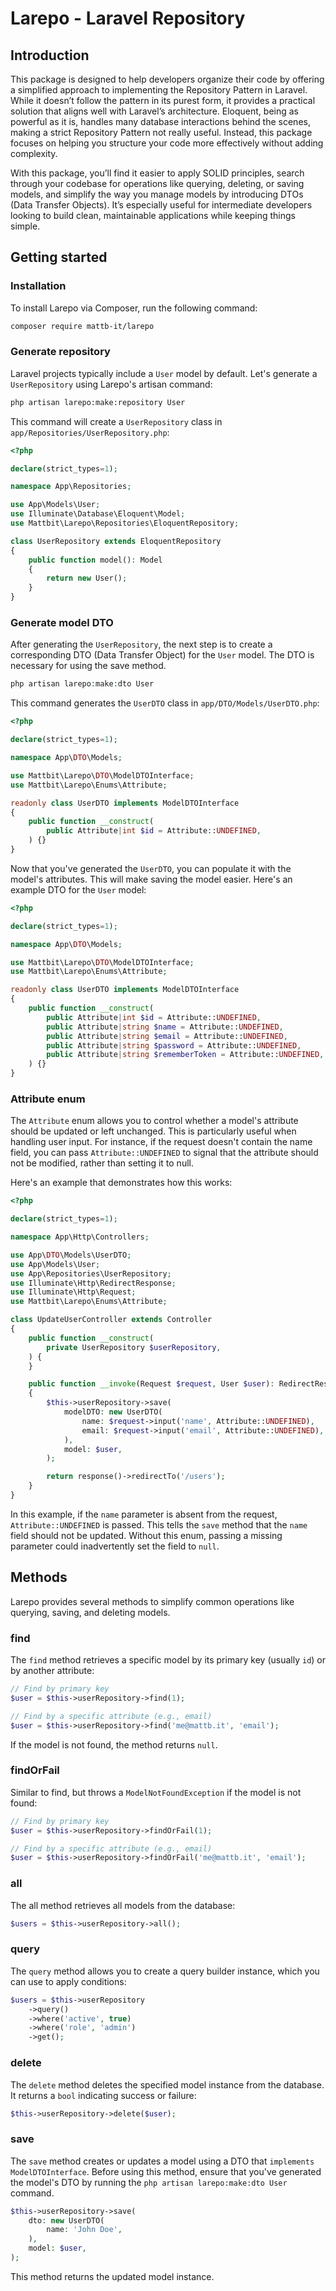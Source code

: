 # Larepo - Laravel Repository

## Introduction

This package is designed to help developers organize their code by offering a simplified approach to
implementing the Repository Pattern in Laravel. While it doesn’t follow the pattern in its purest form, it
provides a practical solution that aligns well with Laravel’s architecture. Eloquent, being as powerful as it
is, handles many database interactions behind the scenes, making a strict Repository Pattern not really useful.
Instead, this package focuses on helping you structure your code more effectively without adding
complexity.

With this package, you’ll find it easier to apply SOLID principles, search through your codebase for
operations like querying, deleting, or saving models, and simplify the way you manage models by introducing
DTOs (Data Transfer Objects). It’s especially useful for intermediate developers looking to build clean,
maintainable applications while keeping things simple.

## Getting started

### Installation

To install Larepo via Composer, run the following command:

```bash
composer require mattb-it/larepo
```

### Generate repository
Laravel projects typically include a `User` model by default. Let's generate a `UserRepository` using Larepo's artisan command:

```bash
php artisan larepo:make:repository User
```

This command will create a `UserRepository` class in `app/Repositories/UserRepository.php`:

```php
<?php

declare(strict_types=1);

namespace App\Repositories;

use App\Models\User;
use Illuminate\Database\Eloquent\Model;
use Mattbit\Larepo\Repositories\EloquentRepository;

class UserRepository extends EloquentRepository
{
    public function model(): Model
    {
        return new User();
    }
}
```

### Generate model DTO
After generating the `UserRepository`, the next step is to create a corresponding DTO (Data Transfer Object) for the `User` model. The DTO is necessary for using the save method.

```php
php artisan larepo:make:dto User
```

This command generates the `UserDTO` class in `app/DTO/Models/UserDTO.php`:

```php
<?php

declare(strict_types=1);

namespace App\DTO\Models;

use Mattbit\Larepo\DTO\ModelDTOInterface;
use Mattbit\Larepo\Enums\Attribute;

readonly class UserDTO implements ModelDTOInterface
{
    public function __construct(
        public Attribute|int $id = Attribute::UNDEFINED,
    ) {}
}
```

Now that you've generated the `UserDTO`, you can populate it with the model's attributes. This will make saving the model easier. Here's an example DTO for the `User` model:

```php
<?php

declare(strict_types=1);

namespace App\DTO\Models;

use Mattbit\Larepo\DTO\ModelDTOInterface;
use Mattbit\Larepo\Enums\Attribute;

readonly class UserDTO implements ModelDTOInterface
{
    public function __construct(
        public Attribute|int $id = Attribute::UNDEFINED,
        public Attribute|string $name = Attribute::UNDEFINED,
        public Attribute|string $email = Attribute::UNDEFINED,
        public Attribute|string $password = Attribute::UNDEFINED,
        public Attribute|string $rememberToken = Attribute::UNDEFINED,
    ) {}
}
```

### Attribute enum
The `Attribute` enum allows you to control whether a model's attribute should be updated or left unchanged. This is particularly useful when handling user input. For instance, if the request doesn't contain the name field, you can pass `Attribute::UNDEFINED` to signal that the attribute should not be modified, rather than setting it to null.

Here's an example that demonstrates how this works:

```php
<?php

declare(strict_types=1);

namespace App\Http\Controllers;

use App\DTO\Models\UserDTO;
use App\Models\User;
use App\Repositories\UserRepository;
use Illuminate\Http\RedirectResponse;
use Illuminate\Http\Request;
use Mattbit\Larepo\Enums\Attribute;

class UpdateUserController extends Controller
{
    public function __construct(
        private UserRepository $userRepository,
    ) {
    }

    public function __invoke(Request $request, User $user): RedirectResponse
    {
        $this->userRepository->save(
            modelDTO: new UserDTO(
                name: $request->input('name', Attribute::UNDEFINED),
                email: $request->input('email', Attribute::UNDEFINED),
            ),
            model: $user,
        );

        return response()->redirectTo('/users');
    }
}
```

In this example, if the `name` parameter is absent from the request, `Attribute::UNDEFINED` is passed. This tells the `save` method that the `name` field should not be updated. Without this enum, passing a missing parameter could inadvertently set the field to `null`.

## Methods

Larepo provides several methods to simplify common operations like querying, saving, and deleting models.

### find
The `find` method retrieves a specific model by its primary key (usually `id`) or by another attribute:

```php
// Find by primary key
$user = $this->userRepository->find(1);

// Find by a specific attribute (e.g., email)
$user = $this->userRepository->find('me@mattb.it', 'email');
```

If the model is not found, the method returns `null`.

### findOrFail

Similar to find, but throws a `ModelNotFoundException` if the model is not found:

```php
// Find by primary key
$user = $this->userRepository->findOrFail(1);

// Find by a specific attribute (e.g., email)
$user = $this->userRepository->findOrFail('me@mattb.it', 'email');
```

### all
The all method retrieves all models from the database:

```php
$users = $this->userRepository->all();
```

### query
The `query` method allows you to create a query builder instance, which you can use to apply conditions:

```php
$users = $this->userRepository
    ->query()
    ->where('active', true)
    ->where('role', 'admin')
    ->get();
```

### delete
The `delete` method deletes the specified model instance from the database. It returns a `bool` indicating success or failure:

```php
$this->userRepository->delete($user);
```

### save
The `save` method creates or updates a model using a DTO that `implements ModelDTOInterface`. Before using this method, ensure that you've generated the model's DTO by running the `php artisan larepo:make:dto User` command.

```php
$this->userRepository->save(
    dto: new UserDTO(
        name: 'John Doe',
    ),
    model: $user,
);
```

This method returns the updated model instance.

